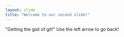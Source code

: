 ```yaml
---
layout: slide
title: "Welcome to our second slide!"
---
```

"Getting the gist of git!"
Use the left arrow to go back!
